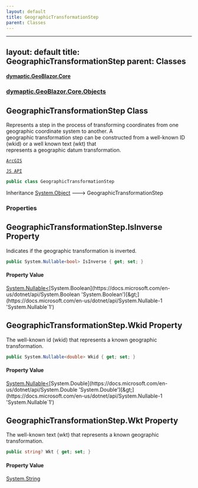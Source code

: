 ```yaml
---
layout: default
title: GeographicTransformationStep
parent: Classes
---
```

---
layout: default
title: GeographicTransformationStep
parent: Classes
---
#### [dymaptic.GeoBlazor.Core](index.html 'index')
### [dymaptic.GeoBlazor.Core.Objects](index.html#dymaptic.GeoBlazor.Core.Objects 'dymaptic.GeoBlazor.Core.Objects')

## GeographicTransformationStep Class

Represents a step in the process of transforming coordinates from one geographic coordinate system to another. A  
geographic transformation step can be constructed from a well-known ID (wkid) or a well known text (wkt) that  
represents a geographic datum transformation.  
<a target="_blank" href="https://developers.arcgis.com/javascript/latest/api-reference/esri-geometry-support-GeographicTransformationStep.html">  
    ArcGIS  
    JS API  
</a>

```csharp
public class GeographicTransformationStep
```

Inheritance [System.Object](https://docs.microsoft.com/en-us/dotnet/api/System.Object 'System.Object') &#129106; GeographicTransformationStep
### Properties

<a name='dymaptic.GeoBlazor.Core.Objects.GeographicTransformationStep.IsInverse'></a>

## GeographicTransformationStep.IsInverse Property

Indicates if the geographic transformation is inverted.

```csharp
public System.Nullable<bool> IsInverse { get; set; }
```

#### Property Value
[System.Nullable&lt;](https://docs.microsoft.com/en-us/dotnet/api/System.Nullable-1 'System.Nullable`1')[System.Boolean](https://docs.microsoft.com/en-us/dotnet/api/System.Boolean 'System.Boolean')[&gt;](https://docs.microsoft.com/en-us/dotnet/api/System.Nullable-1 'System.Nullable`1')

<a name='dymaptic.GeoBlazor.Core.Objects.GeographicTransformationStep.Wkid'></a>

## GeographicTransformationStep.Wkid Property

The well-known id (wkid) that represents a known geographic transformation.

```csharp
public System.Nullable<double> Wkid { get; set; }
```

#### Property Value
[System.Nullable&lt;](https://docs.microsoft.com/en-us/dotnet/api/System.Nullable-1 'System.Nullable`1')[System.Double](https://docs.microsoft.com/en-us/dotnet/api/System.Double 'System.Double')[&gt;](https://docs.microsoft.com/en-us/dotnet/api/System.Nullable-1 'System.Nullable`1')

<a name='dymaptic.GeoBlazor.Core.Objects.GeographicTransformationStep.Wkt'></a>

## GeographicTransformationStep.Wkt Property

The well-known text (wkt) that represents a known geographic transformation.

```csharp
public string? Wkt { get; set; }
```

#### Property Value
[System.String](https://docs.microsoft.com/en-us/dotnet/api/System.String 'System.String')

